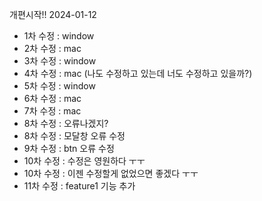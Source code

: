 개편시작!! 2024-01-12

-   1차 수정 : window
-   2차 수정 : mac
-   3차 수정 : window
-   4차 수정 : mac (나도 수정하고 있는데 너도 수정하고 있을까?)
-   5차 수정 : window
-   6차 수정 : mac
-   7차 수정 : mac
-   8차 수정 : 오류나겠지?
-   8차 수정 : 모달창 오류 수정
-   9차 수정 : btn 오류 수정
-   10차 수정 : 수정은 영원하다 ㅜㅜ
-   10차 수정 : 이젠 수정할게 없었으면 좋겠다 ㅜㅜ
-   11차 수정 : feature1 기능 추가
